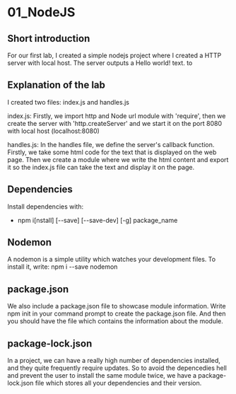 # 01_NodeJS

## Short introduction
For our first lab, I created a simple nodejs project where I created a HTTP server with local host. The server outputs a Hello world! text. to

## Explanation of the lab
I created two files: index.js and handles.js

index.js: Firstly, we import http and  Node url module with 'require', then we create the server with 'http.createServer' and we start it on the port 8080 with local host (localhost:8080)

handles.js: In the handles file, we define the server's callback function. Firstly, we take some html code for the text that is displayed on the web page.
Then we create a module where we write the html content and export it so the index.js file can take the text and display it on the page.

## Dependencies
Install dependencies with:
- npm i[nstall] [--save] [--save-dev] [-g] package_name

## Nodemon 
A nodemon is a simple utility which watches your development files. To install it, write:
npm i --save nodemon

## package.json
We also include a package.json file to showcase module information. 
Write npm init in your command prompt to create the package.json file. And then you should have the file which contains the information about the module.

## package-lock.json
In a project, we can have a really high number of dependencies installed, and they quite frequently require updates. So to avoid the depencedies hell and prevent the user to install the same module twice, we have a package-lock.json file which stores all your dependencies and their version.
